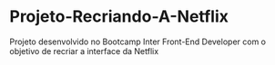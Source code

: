 # Projeto-Recriando-A-Netflix
 Projeto desenvolvido no Bootcamp Inter Front-End Developer com o objetivo de recriar a interface da Netflix
